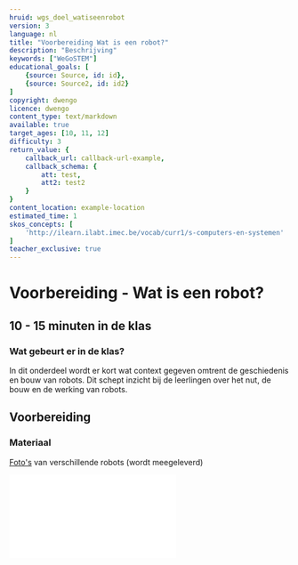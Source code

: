 ```yaml
---
hruid: wgs_doel_watiseenrobot
version: 3
language: nl
title: "Voorbereiding Wat is een robot?"
description: "Beschrijving"
keywords: ["WeGoSTEM"]
educational_goals: [
    {source: Source, id: id}, 
    {source: Source2, id: id2}
]
copyright: dwengo
licence: dwengo
content_type: text/markdown
available: true
target_ages: [10, 11, 12]
difficulty: 3
return_value: {
    callback_url: callback-url-example,
    callback_schema: {
        att: test,
        att2: test2
    }
}
content_location: example-location
estimated_time: 1
skos_concepts: [
    'http://ilearn.ilabt.imec.be/vocab/curr1/s-computers-en-systemen'
]
teacher_exclusive: true
---
```


# Voorbereiding - Wat is een robot? 
## 10 - 15 minuten in de klas

### Wat gebeurt er in de klas?
In dit onderdeel wordt er kort wat context gegeven omtrent de geschiedenis en bouw van robots. Dit schept inzicht bij de leerlingen over het nut, de bouw en de werking van robots.

## Voorbereiding
### Materiaal

[Foto's](embed/WeGoSTEMrobotfotos.pdf "Afbeeldingen Klasgesprek") van verschillende robots (wordt meegeleverd)

![](@pdf/embed/WeGoSTEMrobotfotos.pdf)